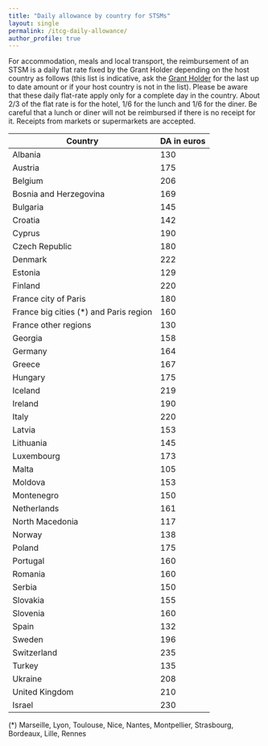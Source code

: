 ```yaml
---
title: "Daily allowance by country for STSMs"
layout: single
permalink: /itcg-daily-allowance/
author_profile: true
---
```


For accommodation, meals and local transport, the reimbursement of an
STSM is a daily flat rate fixed by the Grant Holder depending on the
host country as follows (this list is indicative, ask the [Grant Holder](mailto:saf-saclay-recettes@inria.fr) for the last up to date amount or if your host country is not in the list). Please be aware that these daily flat-rate apply only for a complete day in the country. About 2/3 of the flat rate is for the hotel, 1/6 for the lunch and 1/6 for the diner. Be careful that a lunch or diner will not be reimbursed if there is no receipt for it. Receipts from markets or supermarkets are accepted.

| Country | DA in euros |
| --- | --- |
| Albania | 130 |
| Austria | 175 |
| Belgium | 206 |
| Bosnia and Herzegovina | 169 |
| Bulgaria | 145 |
| Croatia | 142 |
| Cyprus | 190 |
| Czech Republic | 180 |
| Denmark | 222 |
| Estonia | 129 |
| Finland | 220 |
| France city of Paris | 180 |
| France big cities (*) and Paris region | 160 |
| France other regions | 130 |
| Georgia | 158 |
| Germany | 164 |
| Greece | 167 |
| Hungary | 175 |
| Iceland | 219 |
| Ireland | 190 |
| Italy | 220 |
| Latvia | 153 |
| Lithuania | 145 |
| Luxembourg | 173 |
| Malta | 105 |
| Moldova | 153 |
| Montenegro | 150 |
| Netherlands | 161 |
| North Macedonia | 117 |
| Norway | 138 |
| Poland | 175 |
| Portugal | 160 |
| Romania | 160 |
| Serbia | 150 |
| Slovakia | 155 |
| Slovenia | 160 |
| Spain | 132 |
| Sweden | 196 |
| Switzerland | 235 |
| Turkey | 135 |
| Ukraine | 208 |
| United Kingdom | 210 |
| Israel | 230 |

(*) Marseille, Lyon, Toulouse, Nice, Nantes, Montpellier, Strasbourg, Bordeaux, Lille, Rennes
